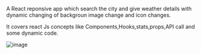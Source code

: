 A React reponsive app which search the city and give weather details with dynamic changing of backgroun image change and icon changes.



It covers react Js concepts like
Components,Hooks,stats,props,API call and some dynamic code.

![image](https://github.com/khanzeeshanf/mausamapp/assets/95034888/9f667d4a-1596-40b3-917e-b1784dc82f22)
